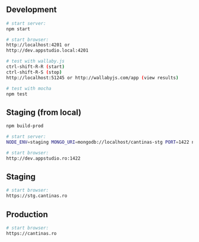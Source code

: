<!-- [ ![Codeship Status for lmaran/identity-service](https://app.codeship.com/projects/2e48edb0-cf9f-0135-e213-06060185c4e3/status?branch=master)](https://app.codeship.com/projects/262255) -->

## Development

```bash
# start server:
npm start

# start browser:
http://localhost:4201 or
http://dev.appstudio.local:4201

# test with wallaby.js
ctrl-shift-R-R (start)
ctrl-shift-R-S (stop)
http://localhost:51245 or http://wallabyjs.com/app (view results)

# test with mocha
npm test
```

## Staging (from local)

```bash
npm build-prod

# start server:
NODE_ENV=staging MONGO_URI=mongodb://localhost/cantinas-stg PORT=1422 node dist/server/server.js

# start browser:
http://dev.appstudio.ro:1422
```

## Staging

```bash
# start browser:
https://stg.cantinas.ro
```

## Production

```bash
# start browser:
https://cantinas.ro
```

